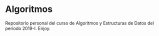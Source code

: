 # Algoritmos

Repositorio personal del curso de Algoritmos y Estructuras de Datos del periodo 2019-I.
Enjoy.
